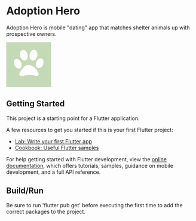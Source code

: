 # Adoption Hero

Adoption Hero is mobile "dating" app that matches shelter animals up with prospective owners. 

![alt text](/assets/images/120.png?raw=true)

## Getting Started

This project is a starting point for a Flutter application.

A few resources to get you started if this is your first Flutter project:

- [Lab: Write your first Flutter app](https://docs.flutter.dev/get-started/codelab)
- [Cookbook: Useful Flutter samples](https://docs.flutter.dev/cookbook)

For help getting started with Flutter development, view the
[online documentation](https://docs.flutter.dev/), which offers tutorials,
samples, guidance on mobile development, and a full API reference.


## Build/Run

Be sure to run 'flutter pub get' before executing the first time to add the correct packages to the project.


